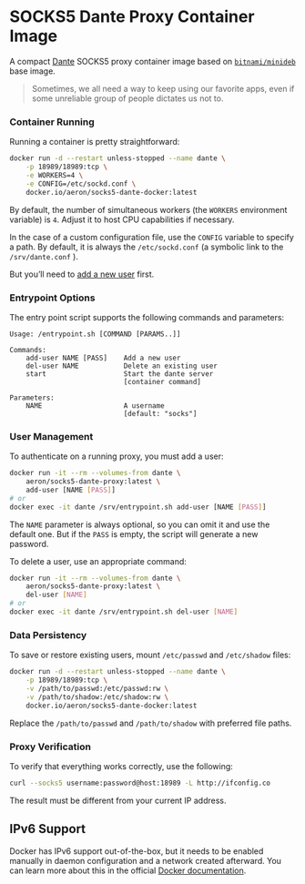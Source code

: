 # SOCKS5 Dante Proxy Container Image

A compact [Dante](https://www.inet.no/dante/) SOCKS5 proxy container image based on
[`bitnami/minideb`](https://hub.docker.com/r/bitnami/minideb) base image.

> Sometimes, we all need a way to keep using our favorite apps, even if some unreliable
> group of people dictates us not to.

### Container Running

Running a container is pretty straightforward:

```sh
docker run -d --restart unless-stopped --name dante \
    -p 18989/18989:tcp \
    -e WORKERS=4 \
    -e CONFIG=/etc/sockd.conf \
    docker.io/aeron/socks5-dante-docker:latest
```

By default, the number of simultaneous workers (the `WORKERS` environment variable)
is `4`. Adjust it to host CPU capabilities if necessary.

In the case of a custom configuration file, use the `CONFIG` variable to specify a path.
By default, it is always the `/etc/sockd.conf` (a symbolic link to the `/srv/dante.conf`
).

But you’ll need to [add a new user](#user-management) first.

### Entrypoint Options

The entry point script supports the following commands and parameters:

```text
Usage: /entrypoint.sh [COMMAND [PARAMS..]]

Commands:
    add-user NAME [PASS]    Add a new user
    del-user NAME           Delete an existing user
    start                   Start the dante server
                            [container command]

Parameters:
    NAME                    A username
                            [default: "socks"]
```

### User Management

To authenticate on a running proxy, you must add a user:

```sh
docker run -it --rm --volumes-from dante \
    aeron/socks5-dante-proxy:latest \
    add-user [NAME [PASS]]
# or
docker exec -it dante /srv/entrypoint.sh add-user [NAME [PASS]]
```

The `NAME` parameter is always optional, so you can omit it and use the default one.
But if the `PASS` is empty, the script will generate a new password.

To delete a user, use an appropriate command:

```sh
docker run -it --rm --volumes-from dante \
    aeron/socks5-dante-proxy:latest \
    del-user [NAME]
# or
docker exec -it dante /srv/entrypoint.sh del-user [NAME]
```

### Data Persistency

To save or restore existing users, mount `/etc/passwd` and `/etc/shadow` files:

```sh
docker run -d --restart unless-stopped --name dante \
    -p 18989/18989:tcp \
    -v /path/to/passwd:/etc/passwd:rw \
    -v /path/to/shadow:/etc/shadow:rw \
    docker.io/aeron/socks5-dante-docker:latest
```

Replace the `/path/to/passwd` and `/path/to/shadow` with preferred file paths.

### Proxy Verification

To verify that everything works correctly, use the following:

```sh
curl --socks5 username:password@host:18989 -L http://ifconfig.co
```

The result must be different from your current IP address.

## IPv6 Support

Docker has IPv6 support out-of-the-box, but it needs to be enabled manually in daemon
configuration and a network created afterward.  You can learn more about this in the
official [Docker documentation][ipv6-docs].

[ipv6-docs]: https://docs.docker.com/config/daemon/ipv6/
